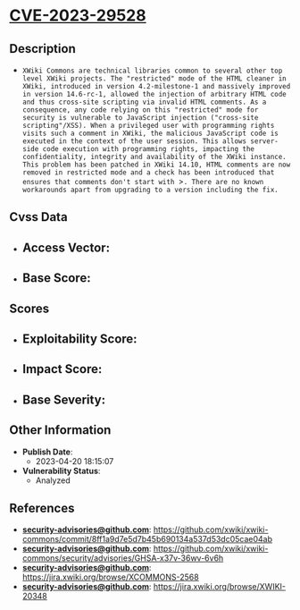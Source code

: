 
# [CVE-2023-29528](https://github.com/xwiki/xwiki-commons/commit/8ff1a9d7e5d7b45b690134a537d53dc05cae04ab)

## Description

- `XWiki Commons are technical libraries common to several other top level XWiki projects. The "restricted" mode of the HTML cleaner in XWiki, introduced in version 4.2-milestone-1 and massively improved in version 14.6-rc-1, allowed the injection of arbitrary HTML code and thus cross-site scripting via invalid HTML comments. As a consequence, any code relying on this "restricted" mode for security is vulnerable to JavaScript injection ("cross-site scripting"/XSS). When a privileged user with programming rights visits such a comment in XWiki, the malicious JavaScript code is executed in the context of the user session. This allows server-side code execution with programming rights, impacting the confidentiality, integrity and availability of the XWiki instance. This problem has been patched in XWiki 14.10, HTML comments are now removed in restricted mode and a check has been introduced that ensures that comments don't start with `>`. There are no known workarounds apart from upgrading to a version including the fix.
`

## Cvss Data

- **Access Vector**:
  - 
- **Base Score**:
  - 

## Scores

- **Exploitability Score**:
  - 
- **Impact Score**:
  - 
- **Base Severity**:
  - 

## Other Information

- **Publish Date**:
  - 2023-04-20 18:15:07
- **Vulnerability Status**:
  - Analyzed

## References

- **security-advisories@github.com**: https://github.com/xwiki/xwiki-commons/commit/8ff1a9d7e5d7b45b690134a537d53dc05cae04ab
- **security-advisories@github.com**: https://github.com/xwiki/xwiki-commons/security/advisories/GHSA-x37v-36wv-6v6h
- **security-advisories@github.com**: https://jira.xwiki.org/browse/XCOMMONS-2568
- **security-advisories@github.com**: https://jira.xwiki.org/browse/XWIKI-20348
